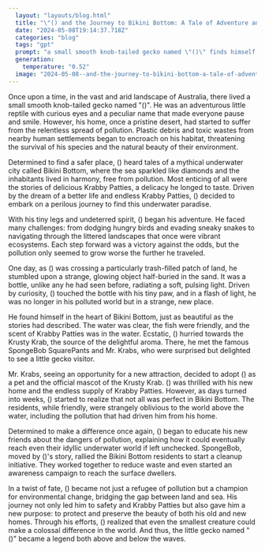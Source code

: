 ```yaml
---
  layout: "layouts/blog.html"
  title: "\"() and the Journey to Bikini Bottom: A Tale of Adventure and Environmental Heroism\""
  date: "2024-05-08T19:14:37.718Z"
  categories: "blog"
  tags: "gpt"
  prompt: "a small smooth knob-tailed gecko named \"()\" finds himself facing a COLLOSAL problem POLUTION he has to face the dangers of polution to find his way to the safety of bikini bottom where he can live in safety and have all the Krabby Patty's he wants as Mr krabs pet\r\n\r\nadd a twist"
  generation: 
    temperature: "0.52"
  image: "2024-05-08--and-the-journey-to-bikini-bottom-a-tale-of-adventure-and-environmental-heroism.webp"
---
```

Once upon a time, in the vast and arid landscape of Australia, there lived a small smooth knob-tailed gecko named "()". He was an adventurous little reptile with curious eyes and a peculiar name that made everyone pause and smile. However, his home, once a pristine desert, had started to suffer from the relentless spread of pollution. Plastic debris and toxic wastes from nearby human settlements began to encroach on his habitat, threatening the survival of his species and the natural beauty of their environment.

Determined to find a safer place, () heard tales of a mythical underwater city called Bikini Bottom, where the sea sparkled like diamonds and the inhabitants lived in harmony, free from pollution. Most enticing of all were the stories of delicious Krabby Patties, a delicacy he longed to taste. Driven by the dream of a better life and endless Krabby Patties, () decided to embark on a perilous journey to find this underwater paradise.

With his tiny legs and undeterred spirit, () began his adventure. He faced many challenges: from dodging hungry birds and evading sneaky snakes to navigating through the littered landscapes that once were vibrant ecosystems. Each step forward was a victory against the odds, but the pollution only seemed to grow worse the further he traveled.

One day, as () was crossing a particularly trash-filled patch of land, he stumbled upon a strange, glowing object half-buried in the sand. It was a bottle, unlike any he had seen before, radiating a soft, pulsing light. Driven by curiosity, () touched the bottle with his tiny paw, and in a flash of light, he was no longer in his polluted world but in a strange, new place.

He found himself in the heart of Bikini Bottom, just as beautiful as the stories had described. The water was clear, the fish were friendly, and the scent of Krabby Patties was in the water. Ecstatic, () hurried towards the Krusty Krab, the source of the delightful aroma. There, he met the famous SpongeBob SquarePants and Mr. Krabs, who were surprised but delighted to see a little gecko visitor.

Mr. Krabs, seeing an opportunity for a new attraction, decided to adopt () as a pet and the official mascot of the Krusty Krab. () was thrilled with his new home and the endless supply of Krabby Patties. However, as days turned into weeks, () started to realize that not all was perfect in Bikini Bottom. The residents, while friendly, were strangely oblivious to the world above the water, including the pollution that had driven him from his home.

Determined to make a difference once again, () began to educate his new friends about the dangers of pollution, explaining how it could eventually reach even their idyllic underwater world if left unchecked. SpongeBob, moved by ()'s story, rallied the Bikini Bottom residents to start a cleanup initiative. They worked together to reduce waste and even started an awareness campaign to reach the surface dwellers.

In a twist of fate, () became not just a refugee of pollution but a champion for environmental change, bridging the gap between land and sea. His journey not only led him to safety and Krabby Patties but also gave him a new purpose: to protect and preserve the beauty of both his old and new homes. Through his efforts, () realized that even the smallest creature could make a colossal difference in the world. And thus, the little gecko named "()" became a legend both above and below the waves.
